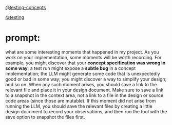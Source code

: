 [@testing-concepts](../background/testing-concepts.md)

[@testing](../../src/concepts/FileTracker/FileTrackerConcept.test.ts)

# prompt: 
what are some interesting moments that happened in my project. 
As you work on your implementation, some moments will be worth recording. For example, you might discover that your **concept specification was wrong in some way**; a test run might expose a **subtle bug** in a concept implementation; the LLM might generate some code that is unexpectedly good or bad in some way; you might discover a way to simplify your design; and so on. When any such moment arises, you should save a link to the relevant file and place it in your design document. Make sure to save a link to a snapshot in the context area, not a link to a file in the design or source code areas (since those are mutable). If this moment did not arise from running the LLM, you should save the relevant files by creating a little design document to record your observations, and then run the tool with the save option to snapshot the files first.
